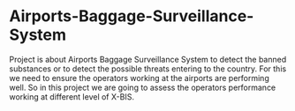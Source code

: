 # Airports-Baggage-Surveillance-System
Project is about Airports Baggage Surveillance System to detect the banned substances or to detect the possible threats entering to the country. For this we need to ensure the operators working at the airports are performing well. So in this project we are going to assess the operators performance working at different level of X-BIS.
